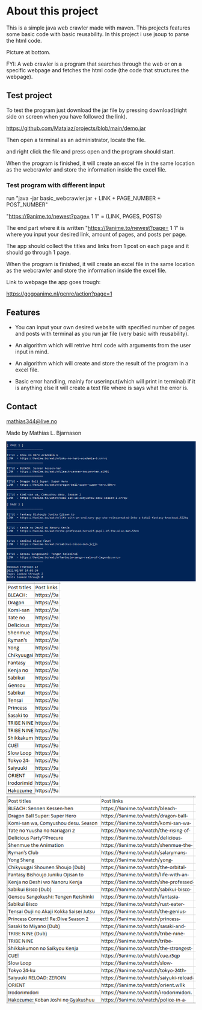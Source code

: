 # About this project #
This is a simple java web crawler made with maven.
This projects features some basic code with basic reusability.
In this project i use jsoup to parse the html code.

Picture at bottom.

FYI: A web crawler is a program that searches through the web or on a specific webpage and fetches the html code (the code that structures the webpage).

## Test project ##
To test the program just download the jar file by pressing download(right side on screen when you have followed the link).

https://github.com/Mataiaz/projects/blob/main/demo.jar

Then open a terminal as an administrator, locate the file.

and right click the file and press open and the program should start.

When the program is finished, it will create an excel file in the same location as the webcrawler and store the information inside the excel file.

### Test program with different input ###

run "java -jar basic_webcrawler.jar + LINK + PAGE_NUMBER + POST_NUMBER"

"https://9anime.to/newest?page= 1 1" = (LINK, PAGES, POSTS)

The end part where it is written "https://9anime.to/newest?page= 1 1" is where you input your desired link, amount of pages, and posts per page.

The app should collect the titles and links from 1 post on each page and it should go through 1 page.

When the program is finished, it will create an excel file in the same location as the webcrawler and store the information inside the excel file.

Link to webpage the app goes trough:

https://gogoanime.nl/genre/action?page=1

## Features ##
* You can input your own desired website with specified number of pages and posts with terminal as you run jar file (very basic with reusability).

* An algorithm which will retrive html code with arguments from the user input in mind.

* An algorithm which will create and store the result of the program in a excel file.

* Basic error handling, mainly for userinput(which will print in terminal) if it is anything else it will create a text file where is says what the error is.

## Contact ##
mathias344@live.no

Made by Mathias L. Bjarnason

![How it looks like](https://github.com/Mataiaz/java_crawler/blob/main/javaPics/java1.PNG)
![Excel result](https://github.com/Mataiaz/java_crawler/blob/main/javaPics/resultscrawler2.png) ![Excel result](https://github.com/Mataiaz/java_crawler/blob/main/javaPics/resultscrawler1.png)
